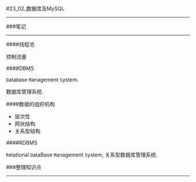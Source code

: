 #23_02_数据库及MySQL

---

###笔记

---

####线程池

控制流量

####DBMS

`D`ata`B`ase `M`anagement `S`ystem.

数据库管理系统.

####数据的组织机构

* 层次性
* 网状结构
* 关系型结构

####RDBMS

`R`elational `D`ataBase `M`anagement `S`ystem, 关系型数据库管理系统.


###整理知识点

---